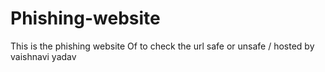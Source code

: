 # Phishing-website
This is the  phishing website Of to check the url safe or unsafe / hosted by vaishnavi yadav 
